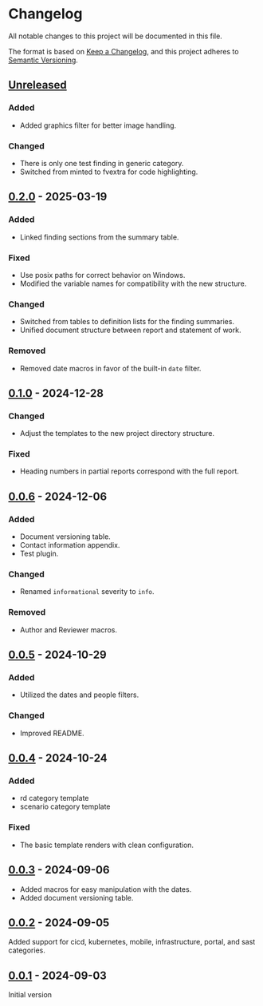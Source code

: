 # Changelog

All notable changes to this project will be documented in this file.

The format is based on [Keep a Changelog](https://keepachangelog.com/en/1.1.0/),
and this project adheres to [Semantic Versioning](https://semver.org/spec/v2.0.0.html).

## [Unreleased]

### Added

- Added graphics filter for better image handling.

### Changed

- There is only one test finding in generic category.
- Switched from minted to fvextra for code highlighting.

## [0.2.0] - 2025-03-19

### Added

- Linked finding sections from the summary table.

### Fixed

- Use posix paths for correct behavior on Windows.
- Modified the variable names for compatibility with the new structure.

### Changed

- Switched from tables to definition lists for the finding summaries.
- Unified document structure between report and statement of work.

### Removed

- Removed date macros in favor of the built-in `date` filter.

## [0.1.0] - 2024-12-28

### Changed

- Adjust the templates to the new project directory structure.

### Fixed

- Heading numbers in partial reports correspond with the full report.

## [0.0.6] - 2024-12-06

### Added

- Document versioning table.
- Contact information appendix.
- Test plugin.

### Changed

- Renamed `informational` severity to `info`.

### Removed

- Author and Reviewer macros.

## [0.0.5] - 2024-10-29

### Added

- Utilized the dates and people filters.

### Changed

- Improved README.

## [0.0.4] - 2024-10-24

### Added

- rd category template
- scenario category template

### Fixed

- The basic template renders with clean configuration.

## [0.0.3] - 2024-09-06

- Added macros for easy manipulation with the dates.
- Added document versioning table.

## [0.0.2] - 2024-09-05

Added support for cicd, kubernetes, mobile, infrastructure, portal, and sast categories.

## [0.0.1] - 2024-09-03

Initial version

[Unreleased]: https://github.com/s3r3t0/templates/compare/v0.2.0...HEAD
[0.2.0]: https://github.com/s3r3t0/templates/compare/v0.1.0...v0.2.0
[0.1.0]: https://github.com/s3r3t0/templates/compare/v0.0.6...v0.1.0
[0.0.6]: https://github.com/s3r3t0/templates/compare/v0.0.5...v0.0.6
[0.0.5]: https://github.com/s3r3t0/templates/compare/v0.0.4...v0.0.5
[0.0.4]: https://github.com/s3r3t0/templates/compare/v0.0.3...v0.0.4
[0.0.3]: https://github.com/s3r3t0/templates/compare/v0.0.2...v0.0.3
[0.0.2]: https://github.com/s3r3t0/templates/compare/v0.0.1...v0.0.2
[0.0.1]: https://github.com/s3r3t0/templates/releases/tag/v0.0.1

